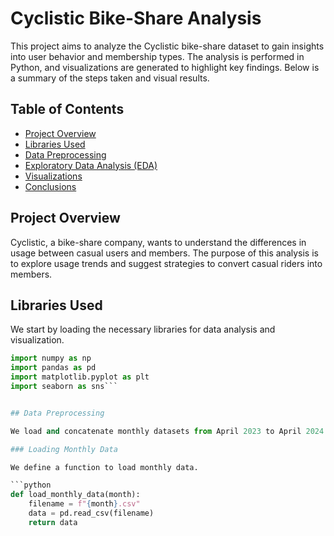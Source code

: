 # Cyclistic Bike-Share Analysis

This project aims to analyze the Cyclistic bike-share dataset to gain insights into user behavior and membership types. The analysis is performed in Python, and visualizations are generated to highlight key findings. Below is a summary of the steps taken and visual results.

## Table of Contents

- [Project Overview](#project-overview)
- [Libraries Used](#libraries-used)
- [Data Preprocessing](#data-preprocessing)
- [Exploratory Data Analysis (EDA)](#exploratory-data-analysis-eda)
- [Visualizations](#visualizations)
- [Conclusions](#conclusions)

## Project Overview

Cyclistic, a bike-share company, wants to understand the differences in usage between casual users and members. The purpose of this analysis is to explore usage trends and suggest strategies to convert casual riders into members.

## Libraries Used

We start by loading the necessary libraries for data analysis and visualization.

```python
import numpy as np
import pandas as pd
import matplotlib.pyplot as plt
import seaborn as sns```


## Data Preprocessing

We load and concatenate monthly datasets from April 2023 to April 2024. These CSV files contain usage data for the bike-share service. The data is cleaned and merged for further analysis.

### Loading Monthly Data

We define a function to load monthly data.

```python
def load_monthly_data(month):
    filename = f"{month}.csv"
    data = pd.read_csv(filename)
    return data
